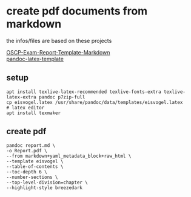 # create pdf documents from markdown

the infos/files are based on these projects  

[OSCP-Exam-Report-Template-Markdown](https://github.com/noraj/OSCP-Exam-Report-Template-Markdown)  
[pandoc-latex-template](https://github.com/Wandmalfarbe/pandoc-latex-template)  

## setup 
```
apt install texlive-latex-recommended texlive-fonts-extra texlive-latex-extra pandoc p7zip-full
cp eisvogel.latex /usr/share/pandoc/data/templates/eisvogel.latex
# latex editor
apt install texmaker
```

## create pdf
```
pandoc report.md \
-o Report.pdf \
--from markdown+yaml_metadata_block+raw_html \
--template eisvogel \
--table-of-contents \
--toc-depth 6 \
--number-sections \
--top-level-division=chapter \
--highlight-style breezedark
```
